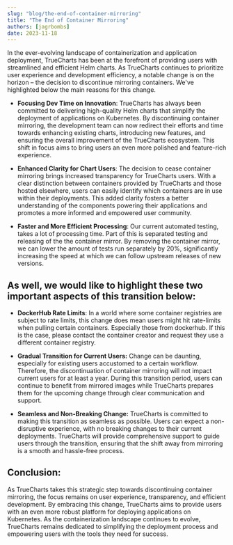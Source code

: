 ```yaml
---
slug: "blog/the-end-of-container-mirroring"
title: "The End of Container Mirroring"
authors: [jagrbombs]
date: 2023-11-18
---
```


In the ever-evolving landscape of containerization and application deployment, TrueCharts has been at the forefront of providing users with streamlined and efficient Helm charts. As TrueCharts continues to prioritize user experience and development efficiency, a notable change is on the horizon – the decision to discontinue mirroring containers. We've highlighted below the main reasons for this change.

- **Focusing Dev Time on Innovation**:
  TrueCharts has always been committed to delivering high-quality Helm charts that simplify the deployment of applications on Kubernetes. By discontinuing container mirroring, the development team can now redirect their efforts and time towards enhancing existing charts, introducing new features, and ensuring the overall improvement of the TrueCharts ecosystem. This shift in focus aims to bring users an even more polished and feature-rich experience.

- **Enhanced Clarity for Chart Users**:
  The decision to cease container mirroring brings increased transparency for TrueCharts users. With a clear distinction between containers provided by TrueCharts and those hosted elsewhere, users can easily identify which containers are in use within their deployments. This added clarity fosters a better understanding of the components powering their applications and promotes a more informed and empowered user community.

- **Faster and More Efficient Processing**:
  Our current automated testing, takes a lot of processing time. Part of this is separated testing and releasing of the the container mirror. By removing the container mirror, we can lower the amount of tests run separately by 20%, significantly increasing the speed at which we can follow upstream releases of new versions.

## As well, we would like to highlight these two important aspects of this transition below:

- **DockerHub Rate Limits**:
  In a world where some container registries are subject to rate limits, this change does mean users might hit rate-limits when pulling certain containers. Especially those from dockerhub. If this is the case, please contact the container creator and request they use a different container registry.

- **Gradual Transition for Current Users:**
  Change can be daunting, especially for existing users accustomed to a certain workflow. Therefore, the discontinuation of container mirroring will not impact current users for at least a year. During this transition period, users can continue to benefit from mirrored images while TrueCharts prepares them for the upcoming change through clear communication and support.

- **Seamless and Non-Breaking Change:**
  TrueCharts is committed to making this transition as seamless as possible. Users can expect a non-disruptive experience, with no breaking changes to their current deployments. TrueCharts will provide comprehensive support to guide users through the transition, ensuring that the shift away from mirroring is a smooth and hassle-free process.

## Conclusion:

As TrueCharts takes this strategic step towards discontinuing container mirroring, the focus remains on user experience, transparency, and efficient development. By embracing this change, TrueCharts aims to provide users with an even more robust platform for deploying applications on Kubernetes. As the containerization landscape continues to evolve, TrueCharts remains dedicated to simplifying the deployment process and empowering users with the tools they need for success.
